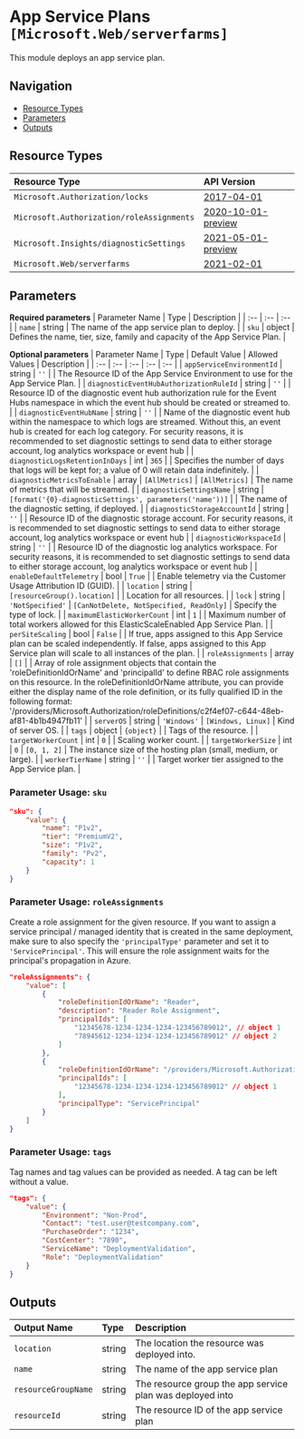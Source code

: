 # App Service Plans `[Microsoft.Web/serverfarms]`

This module deploys an app service plan.

## Navigation

- [Resource Types](#Resource-Types)
- [Parameters](#Parameters)
- [Outputs](#Outputs)

## Resource Types

| Resource Type | API Version |
| :-- | :-- |
| `Microsoft.Authorization/locks` | [2017-04-01](https://docs.microsoft.com/en-us/azure/templates/Microsoft.Authorization/2017-04-01/locks) |
| `Microsoft.Authorization/roleAssignments` | [2020-10-01-preview](https://docs.microsoft.com/en-us/azure/templates/Microsoft.Authorization/2020-10-01-preview/roleAssignments) |
| `Microsoft.Insights/diagnosticSettings` | [2021-05-01-preview](https://docs.microsoft.com/en-us/azure/templates/Microsoft.Insights/2021-05-01-preview/diagnosticSettings) |
| `Microsoft.Web/serverfarms` | [2021-02-01](https://docs.microsoft.com/en-us/azure/templates/Microsoft.Web/2021-02-01/serverfarms) |

## Parameters

**Required parameters**
| Parameter Name | Type | Description |
| :-- | :-- | :-- |
| `name` | string | The name of the app service plan to deploy. |
| `sku` | object | Defines the name, tier, size, family and capacity of the App Service Plan. |

**Optional parameters**
| Parameter Name | Type | Default Value | Allowed Values | Description |
| :-- | :-- | :-- | :-- | :-- |
| `appServiceEnvironmentId` | string | `''` |  | The Resource ID of the App Service Environment to use for the App Service Plan. |
| `diagnosticEventHubAuthorizationRuleId` | string | `''` |  | Resource ID of the diagnostic event hub authorization rule for the Event Hubs namespace in which the event hub should be created or streamed to.  |
| `diagnosticEventHubName` | string | `''` |  | Name of the diagnostic event hub within the namespace to which logs are streamed. Without this, an event hub is created for each log category. For security reasons, it is recommended to set diagnostic settings to send data to either storage account, log analytics workspace or event hub |
| `diagnosticLogsRetentionInDays` | int | `365` |  | Specifies the number of days that logs will be kept for; a value of 0 will retain data indefinitely. |
| `diagnosticMetricsToEnable` | array | `[AllMetrics]` | `[AllMetrics]` | The name of metrics that will be streamed. |
| `diagnosticSettingsName` | string | `[format('{0}-diagnosticSettings', parameters('name'))]` |  | The name of the diagnostic setting, if deployed. |
| `diagnosticStorageAccountId` | string | `''` |  | Resource ID of the diagnostic storage account. For security reasons, it is recommended to set diagnostic settings to send data to either storage account, log analytics workspace or event hub |
| `diagnosticWorkspaceId` | string | `''` |  | Resource ID of the diagnostic log analytics workspace. For security reasons, it is recommended to set diagnostic settings to send data to either storage account, log analytics workspace or event hub |
| `enableDefaultTelemetry` | bool | `True` |  | Enable telemetry via the Customer Usage Attribution ID (GUID). |
| `location` | string | `[resourceGroup().location]` |  | Location for all resources. |
| `lock` | string | `'NotSpecified'` | `[CanNotDelete, NotSpecified, ReadOnly]` | Specify the type of lock. |
| `maximumElasticWorkerCount` | int | `1` |  | Maximum number of total workers allowed for this ElasticScaleEnabled App Service Plan. |
| `perSiteScaling` | bool | `False` |  | If true, apps assigned to this App Service plan can be scaled independently. If false, apps assigned to this App Service plan will scale to all instances of the plan. |
| `roleAssignments` | array | `[]` |  | Array of role assignment objects that contain the 'roleDefinitionIdOrName' and 'principalId' to define RBAC role assignments on this resource. In the roleDefinitionIdOrName attribute, you can provide either the display name of the role definition, or its fully qualified ID in the following format: '/providers/Microsoft.Authorization/roleDefinitions/c2f4ef07-c644-48eb-af81-4b1b4947fb11' |
| `serverOS` | string | `'Windows'` | `[Windows, Linux]` | Kind of server OS. |
| `tags` | object | `{object}` |  | Tags of the resource. |
| `targetWorkerCount` | int | `0` |  | Scaling worker count. |
| `targetWorkerSize` | int | `0` | `[0, 1, 2]` | The instance size of the hosting plan (small, medium, or large). |
| `workerTierName` | string | `''` |  | Target worker tier assigned to the App Service plan. |


### Parameter Usage: `sku`

```json
"sku": {
    "value": {
        "name": "P1v2",
        "tier": "PremiumV2",
        "size": "P1v2",
        "family": "Pv2",
        "capacity": 1
    }
}
```

### Parameter Usage: `roleAssignments`

Create a role assignment for the given resource. If you want to assign a service principal / managed identity that is created in the same deployment, make sure to also specify the `'principalType'` parameter and set it to `'ServicePrincipal'`. This will ensure the role assignment waits for the principal's propagation in Azure.

```json
"roleAssignments": {
    "value": [
        {
            "roleDefinitionIdOrName": "Reader",
            "description": "Reader Role Assignment",
            "principalIds": [
                "12345678-1234-1234-1234-123456789012", // object 1
                "78945612-1234-1234-1234-123456789012" // object 2
            ]
        },
        {
            "roleDefinitionIdOrName": "/providers/Microsoft.Authorization/roleDefinitions/c2f4ef07-c644-48eb-af81-4b1b4947fb11",
            "principalIds": [
                "12345678-1234-1234-1234-123456789012" // object 1
            ],
            "principalType": "ServicePrincipal"
        }
    ]
}
```

### Parameter Usage: `tags`

Tag names and tag values can be provided as needed. A tag can be left without a value.

```json
"tags": {
    "value": {
        "Environment": "Non-Prod",
        "Contact": "test.user@testcompany.com",
        "PurchaseOrder": "1234",
        "CostCenter": "7890",
        "ServiceName": "DeploymentValidation",
        "Role": "DeploymentValidation"
    }
}
```

## Outputs

| Output Name | Type | Description |
| :-- | :-- | :-- |
| `location` | string | The location the resource was deployed into. |
| `name` | string | The name of the app service plan |
| `resourceGroupName` | string | The resource group the app service plan was deployed into |
| `resourceId` | string | The resource ID of the app service plan |
